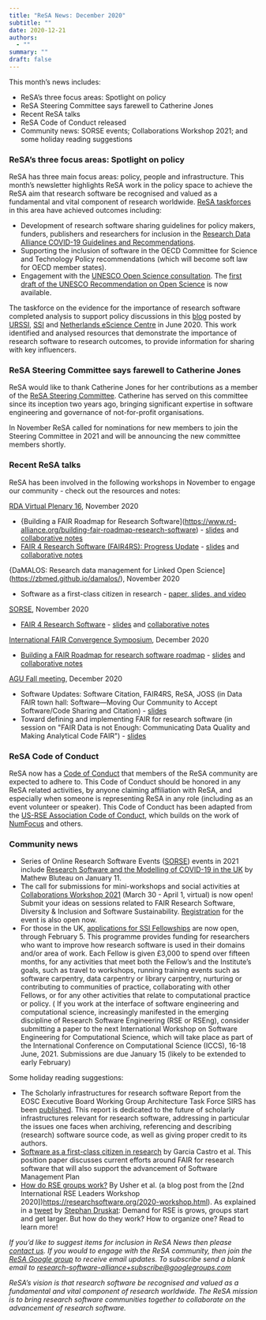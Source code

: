 ```yaml
---
title: "ReSA News: December 2020"
subtitle: ""
date: 2020-12-21
authors:
  - ""
summary: ""
draft: false
---
```


This month’s news includes:

* ReSA’s three focus areas: Spotlight on policy
* ReSA Steering Committee says farewell to Catherine Jones
* Recent ReSA talks
* ReSA Code of Conduct released
* Community news: SORSE events; Collaborations Workshop 2021; and some holiday reading suggestions


### ReSA’s three focus areas: Spotlight on policy

ReSA has three main focus areas: policy, people and infrastructure. This month’s newsletter highlights ReSA work in the policy space to achieve the ReSA aim that research software be recognised and valued as a fundamental and vital component of research worldwide. [ReSA taskforces](/taskforces/) in this area have achieved outcomes including:

* Development of research software sharing guidelines for policy makers, funders, publishers and researchers for inclusion in the [Research Data Alliance COVID-19 Guidelines and Recommendations](https://www.rd-alliance.org/group/rda-covid19-rda-covid19-omics-rda-covid19-epidemiology-rda-covid19-clinical-rda-covid19-1).
* Supporting the inclusion of software in the OECD Committee for Science and Technology Policy recommendations (which will become soft law for OECD member states).
* Engagement with the [UNESCO Open Science consultation](https://en.unesco.org/science-sustainable-future/open-science/consultation). The [first draft of the UNESCO Recommendation on Open Science](https://en.unesco.org/science-sustainable-future/open-science/consultation) is now available.

The taskforce on the evidence for the importance of research software completed analysis to support policy discussions in this [blog](https://doi.org/10.5281/zenodo.3884311) posted by [URSSI](http://urssi.us/blog/2020/06/08/evidence-for-the-importance-of-research-software/), [SSI](https://www.software.ac.uk/blog/2020-06-08-evidence-importance-research-software) and [Netherlands eScience Centre](https://blog.esciencecenter.nl/evidence-for-the-importance-of-research-software-1cb4a49077f3) in June 2020. This work identified and analysed resources that demonstrate the importance of research software to research outcomes, to provide information for sharing with key influencers.

### ReSA Steering Committee says farewell to Catherine Jones

ReSA would like to thank Catherine Jones for her contributions as a member of the [ReSA Steering Committee](/about/governance/). Catherine has served on this committee since its inception two years ago, bringing significant expertise in software engineering and governance of not-for-profit organisations.

In November ReSA called for nominations for new members to join the Steering Committee in 2021 and will be announcing the new committee members shortly.

### Recent ReSA talks

ReSA has been involved in the following workshops in November to engage our community - check out the resources and notes:

[RDA Virtual Plenary 16](https://www.rd-alliance.org/call-sessions-open-virtual-plenary-16), November 2020
* {Building a FAIR Roadmap for Research Software](https://www.rd-alliance.org/building-fair-roadmap-research-software) - [slides](https://tinyurl.com/yxar2vsm ) and [collaborative notes](https://tinyurl.com/y2xvk8bg)
* [FAIR 4 Research Software (FAIR4RS): Progress Update](https://www.rd-alliance.org/plenaries/rda-16th-plenary-meeting-costa-rica-virtual/progress-fair-4-research-software-wg) - [slides](https://docs.google.com/presentation/d/1xnjNWv2basXbvXsnvBM4-ffXBzsbwmG4d9VYnMZNF2g/edit#slide=id.g8885490676_0_74) and [collaborative notes](https://tinyurl.com/FAIR4RS-notes-VP16)

{DaMALOS: Research data management for Linked Open Science](https://zbmed.github.io/damalos/), November 2020
* Software as a first-class citizen in research  - [paper, slides, and video](https://doi.org/10.4126/FRL01-006423290)

[SORSE](https://sorse.github.io/), November 2020
* [FAIR 4 Research Software](https://sorse.github.io/programme/workshops/event-016/) - [slides](https://docs.google.com/presentation/d/1nDZcVAO_kLe-610aYsWoKJiyRB71nRHPnu05GmDSq2I/edit?usp=sharing) and [collaborative notes](https://docs.google.com/document/d/1dB6-GeBcbn1OOkRyTDPVBYtqme70vhqnZhMtvkzwAVo/edit?usp=sharing)

[International FAIR Convergence Symposium](https://conference.codata.org/FAIRconvergence2020/sessions/213/), December 2020
* [Building a FAIR Roadmap for research software roadmap](https://conference.codata.org/FAIRconvergence2020/sessions/213/) - [slides](https://docs.google.com/presentation/d/1orjtblMb0FVuh9JGULTAdSBmszr8aicUZfp2Z_kYRuE/edit?usp=sharing) and [collaborative notes](https://docs.google.com/document/d/1dB6-GeBcbn1OOkRyTDPVBYtqme70vhqnZhMtvkzwAVo/edit?usp=sharing)

[AGU Fall meeting](https://www.rd-alliance.org/call-sessions-open-virtual-plenary-16), December 2020
* Software Updates: Software Citation, FAIR4RS, ReSA, JOSS (in Data FAIR town hall: Software—Moving Our Community to Accept Software/Code Sharing and Citation) - [slides](https://doi.org/10.5281/zenodo.4318088)
* Toward defining and implementing FAIR for research software (in session on "FAIR Data is not Enough: Communicating Data Quality and Making Analytical Code FAIR") - [slides](https://docs.google.com/presentation/d/1adeB_KghsbjpNx293g81_11D-MddLImVC8SRK_LU1Tc/edit#slide=id.g8885490676_0_74)

### ReSA Code of Conduct

ReSA now has a [Code of Conduct](/about/code-of-conduct/) that members of the ReSA community are expected to adhere to. This Code of Conduct should be honored in any ReSA related activities, by anyone claiming affiliation with ReSA, and especially when someone is representing ReSA in any role (including as an event volunteer or speaker). This Code of Conduct has been adapted from the [US-RSE Association Code of Conduct](/about/code-of-conduct/), which builds on the work of [NumFocus](https://numfocus.org/code-of-conduct) and others.

### Community news

* Series of Online Research Software Events ([SORSE](https://sorse.github.io)) events in 2021 include [Research Software and the Modelling of COVID-19 in the UK](https://sorse.github.io/programme/panels/event-032/) by Mathew Bluteau on January 11.
* The call for submissions for mini-workshops and social activities at [Collaborations Workshop 2021](https://www.software.ac.uk/news/call-submissions-collaborations-workshop-2021) (March 30 - April 1, virtual) is now open! Submit your ideas on sessions related to FAIR Research Software, Diversity & Inclusion and Software Sustainability. [Registration](https://www.eventbrite.co.uk/e/collaborations-workshop-2021-cw21-collabw21-tickets-125883600237?aff=round02) for the event is also open now.
* For those in the UK, [applications for SSI Fellowships](https://www.software.ac.uk/news/applications-ssi-fellowship-programme-2021-now-open) are now open, through February 5. This programme provides funding for researchers who want to improve how research software is used in their domains and/or area of work. Each Fellow is given £3,000 to spend over fifteen months, for any activities that meet both the Fellow’s and the Institute’s goals, such as travel to workshops, running training events such as software carpentry, data carpentry or library carpentry, nurturing or contributing to communities of practice, collaborating with other Fellows, or for any other activities that relate to computational practice or policy.
( If you work at the interface of software engineering and computational science, increasingly manifested in the emerging discipline of Research Software Engineering (RSE or RSEng), consider submitting a paper to the next International Workshop on Software Engineering for Computational Science, which will take place as part of the International Conference on Computational Science (ICCS), 16-18 June, 2021. Submissions are due January 15 (likely to be extended to early February)

Some holiday reading suggestions:

* The Scholarly infrastructures for research software Report from the EOSC Executive Board Working Group Architecture Task Force SIRS has been [published](https://doi.org/10.2777/28598). This report is dedicated to the future of scholarly infrastructures relevant for research software, addressing in particular the issues one faces when archiving, referencing and describing (research) software source code, as well as giving proper credit to its authors.
* [Software as a first-class citizen in research](https://repository.publisso.de/resource/frl%3A6423290) by Garcia Castro et al. This position paper discusses current efforts around FAIR for research software that will also support the advancement of Software Management Plan
* [How do RSE groups work?](https://researchsoftware.org/2020/11/19/how-do-RSE-groups-work.html) By Usher et al. (a blog post from the [2nd International RSE Leaders Workshop 2020])https://researchsoftware.org/2020-workshop.html). As explained in a [tweet](https://twitter.com/stdruskat/status/1329381332624023552) by [Stephan Druskat](https://twitter.com/stdruskat): Demand for RSE is grows, groups start and get larger. But how do they work? How to organize one? Read to learn more!

*If you’d like to suggest items for inclusion in ReSA News then please [contact us](/about/contact). If you would to engage with the ReSA community, then join the [ReSA Google group](https://groups.google.com/forum/#!forum/research-software-alliance) to receive email updates. To subscribe send a blank email to [research-software-alliance+subscribe@googlegroups.com](mailto:research-software-alliance+subscribe@googlegroups.com)*

*ReSA’s vision is that research software be recognised and valued as a fundamental and vital component of research worldwide. The ReSA mission is to bring research software communities together to collaborate on the advancement of research software.*
